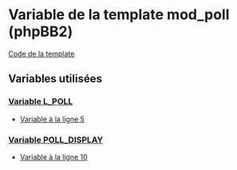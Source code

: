# Variable de la template mod_poll (phpBB2)
[Code de la template](../../subsilver/mod_poll.md)
## Variables utilisées
### [Variable L_POLL](../L_POLL.md)
* [Variable à la ligne 5](../../subsilver/mod_poll.tpl#L5)
### [Variable POLL_DISPLAY](../POLL_DISPLAY.md)
* [Variable à la ligne 10](../../subsilver/mod_poll.tpl#L10)